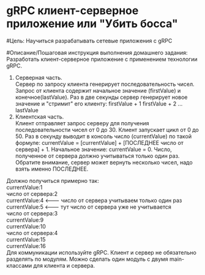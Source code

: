 # gRPC клиент-серверное приложение или "Убить босса"

#Цель:
Научиться разрабатывать сетевые приложения с gRPC

#Описание/Пошаговая инструкция выполнения домашнего задания:
Разработать клиент-серверное приложение с применением технологии gRPC.
1. Серверная часть.</br> 
Сервер по запросу клиента генерирует последовательность чисел. 
Запрос от клиента содержит начальное значение (firstValue) и конечное(lastValue). 
Раз в две секунды сервер генерирует новое значение и "стримит" его клиенту: firstValue + 1 firstValue + 2 ... lastValue
2. Клиентская часть.</br> 
Клиент отправляет запрос серверу для получения последовательности чисел от 0 до 30. 
Клиент запускает цикл от 0 до 50. 
Раз в секунду выводит в консоль число (currentValue) по такой формуле: 
currentValue = [currentValue] + [ПОСЛЕДНЕЕ число от сервера] + 1. 
Начальное значение: currentValue = 0. 
Число, полученное от сервера должно учитываться только один раз. 
Обратите внимание, сервер может вернуть несколько чисел, надо взять именно ПОСЛЕДНЕЕ.</br> 

Должно получиться примерно так: </br>
currentValue:1</br>
число от сервера:2</br> 
currentValue:4 <--- число от сервера учитываем только один раз</br>
currentValue:5 <--- тут число от сервера уже не учитывается</br>
число от сервера:3 </br>
currentValue:9 </br>
currentValue:10 </br>
число от сервера:4 </br>
currentValue:15 </br>
currentValue:16</br>
Для коммуникации используйте gRPC. 
Клиент и сервер не обязательно разделять по модулям. 
Можно сделать один модуль с двумя main-классами для клиента и сервера.